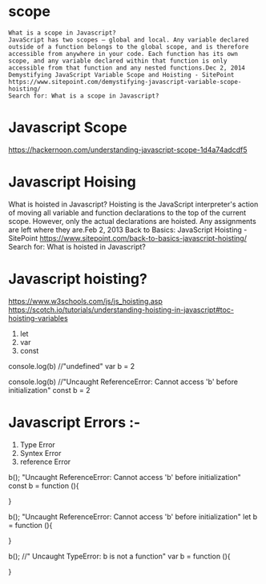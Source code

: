 # scope

    What is a scope in Javascript?
    JavaScript has two scopes – global and local. Any variable declared outside of a function belongs to the global scope, and is therefore accessible from anywhere in your code. Each function has its own scope, and any variable declared within that function is only accessible from that function and any nested functions.Dec 2, 2014
    Demystifying JavaScript Variable Scope and Hoisting - SitePoint
    https://www.sitepoint.com/demystifying-javascript-variable-scope-hoisting/
    Search for: What is a scope in Javascript?
# Javascript Scope 
https://hackernoon.com/understanding-javascript-scope-1d4a74adcdf5


# Javascript Hoising 

What is hoisted in Javascript?
Hoisting is the JavaScript interpreter's action of moving all variable and function declarations to the top of the current scope. However, only the actual declarations are hoisted. Any assignments are left where they are.Feb 2, 2013
Back to Basics: JavaScript Hoisting - SitePoint
https://www.sitepoint.com/back-to-basics-javascript-hoisting/
Search for: What is hoisted in Javascript?


# Javascript hoisting?
https://www.w3schools.com/js/js_hoisting.asp
https://scotch.io/tutorials/understanding-hoisting-in-javascript#toc-hoisting-variables


1. let 
2. var 
3. const 

console.log(b) //"undefined"
var b = 2

console.log(b) //"Uncaught ReferenceError: Cannot access 'b' before initialization"
const b = 2


# Javascript Errors :- 
1. Type Error 
2. Syntex Error 
3. reference Error 


b(); "Uncaught ReferenceError: Cannot access 'b' before initialization"
const b = function (){

}

b(); "Uncaught ReferenceError: Cannot access 'b' before initialization"
let b = function (){

}

b(); //" Uncaught TypeError: b is not a function"
var b = function (){

}


